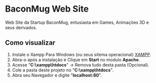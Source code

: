 # BaconMug Web Site

Web Site da Startup BaconMug, entusiasta em Games, Animações 3D e seus derivados.

## Como visualizar

1. Instale o Xampp Para Windows (ou seus sitema operacional) [XAMPP](https://www.apachefriends.org/pt_br/index.html).
2. Abra-o após a instalação e Clique em **Start** no modulo **Apache**.
3. Acesse "**C:\xampp\htdocs**" -> Remova tudo desta pasta (Opcional).
4. Cole a pasta deste projeto no "**C:\xampp\htdocs**".
5. Abra seu Navegador e digite "**localhost:80**".


